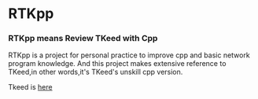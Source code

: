 # RTKpp
### RTKpp means Review TKeed with Cpp

RTKpp is a project for personal practice to improve cpp and basic network program knowledge.
And this project makes extensive reference to TKeed,in other words,it's TKeed's unskill cpp version.

Tkeed is [here](ttps://github.com/linw7/TKeed)
